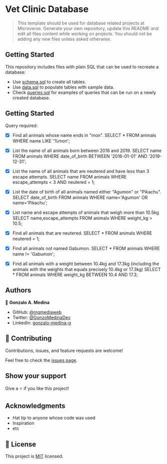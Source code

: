 # Vet Clinic Database

> This template should be used for database related projects at Microverse.
> Generate your own repository, update this README and edit all files content while working on projects. You should not be adding any new files unless asked otherwise.

## Getting Started

This repository includes files with plain SQL that can be used to recreate a database:

- Use [schema.sql](./schema.sql) to create all tables.
- Use [data.sql](./data.sql) to populate tables with sample data.
- Check [queries.sql](./queries.sql) for examples of queries that can be run on a newly created database. 

## Getting Started

Query required:

- [x] Find all animals whose name ends in "mon".
SELECT * FROM animals WHERE name LIKE '%mon';

- [x] List the name of all animals born between 2016 and 2019.
SELECT name FROM animals WHERE date_of_birth BETWEEN '2016-01-01' AND '2019-12-31';

- [x] List the name of all animals that are neutered and have less than 3 escape attempts.
SELECT name FROM animals WHERE escape_attempts < 3 AND neutered = 1;

- [x] List the date of birth of all animals named either "Agumon" or "Pikachu".
SELECT date_of_birth FROM animals WHERE name='Agumon' OR name='Pikachu';

- [x] List name and escape attempts of animals that weigh more than 10.5kg
SELECT name,escape_attempts FROM animals WHERE weight_kg > 10.5;

- [x] Find all animals that are neutered.
SELECT * FROM animals WHERE neutered = 1;

- [x] Find all animals not named Gabumon.
SELECT * FROM animals WHERE name != 'Gabumon';

- [x] Find all animals with a weight between 10.4kg and 17.3kg (including the animals with the weights that equals precisely 10.4kg or 17.3kg)
SELECT * FROM animals WHERE weight_kg BETWEEN 10.4 AND 17.3;

## Authors

👤 **Gonzalo A. Medina**

- GitHub: [@mgmediaweb](https://github.com/mgmediaweb)
- Twitter: [@GonzoMedinaDev](https://twitter.com/GonzoMedinaDev)
- LinkedIn: [gonzalo-medina-g](https://www.linkedin.com/in/gonzalo-medina-g/)

## 🤝 Contributing

Contributions, issues, and feature requests are welcome!

Feel free to check the [issues page](../../issues/).

## Show your support

Give a ⭐️ if you like this project!

## Acknowledgments

- Hat tip to anyone whose code was used
- Inspiration
- etc

## 📝 License

This project is [MIT](./MIT.md) licensed.
